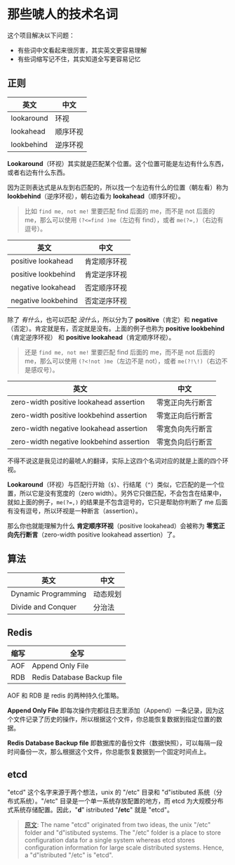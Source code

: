 # 那些唬人的技术名词

这个项目解决以下问题：

- 有些词中文看起来很厉害，其实英文更容易理解
- 有些词缩写记不住，其实知道全写更容易记忆

## 正则

| 英文 | 中文 |
| --- | --- |
| lookaround | 环视 |
| lookahead | 顺序环视 |
| lookbehind | 逆序环视 |

**Lookaround**（环视）其实就是匹配某个位置。这个位置可能是左边有什么东西，或者右边有什么东西。

因为正则表达式是从左到右匹配的，所以找一个左边有什么的位置（朝左看）称为 **lookbehind**（逆序环视），朝右边看为 **lookahead**（顺序环视）。

> 比如 `find me, not me!` 里要匹配 find 后面的 me，而不是 not 后面的 me，那么可以使用 `(?<=find )me`（左边有 find），或者 `me(?=,)`（右边有逗号）。

| 英文 | 中文 |
| --- | --- |
| positive lookahead | 肯定顺序环视 |
| positive lookbehind | 肯定逆序环视 |
| negative lookahead | 否定顺序环视 |
| negative lookbehind | 否定逆序环视 |

除了 *有什么*，也可以匹配 *没什么*，所以分为了 **positive**（肯定）和 **negative**（否定）。肯定就是有，否定就是没有。上面的例子也称为 **positive lookbehind**（肯定逆序环视） 和 **positive lookahead**（肯定顺序环视）。

> 还是 `find me, not me!` 里要匹配 find 后面的 me，而不是 not 后面的 me，那么可以使用 `(?<!not )me`（左边不是 not），或者 `me(?!\!)`（右边不是感叹号）。

| 英文 | 中文 |
| --- | --- |
| zero-width positive lookahead assertion | 零宽正向先行断言 |
| zero-width positive lookbehind assertion | 零宽正向后行断言 |
| zero-width negative lookahead assertion | 零宽负向先行断言 |
| zero-width negative lookbehind assertion | 零宽负向后行断言 |

不得不说这是我见过的最唬人的翻译，实际上这四个名词对应的就是上面的四个环视。

**Lookaround**（环视）与匹配行开始（`$`）、行结尾（`^`）类似，它匹配的是一个位置，所以它是没有宽度的（zero width）。另外它只做匹配，不会包含在结果中，就如上面的例子，`me(?=,)` 的结果是不包含逗号的，它只是帮助你判断了 me 后面有没有逗号，所以环视是一种断言（assertion）。

那么你也就能理解为什么 **肯定顺序环视**（positive lookahead）会被称为 **零宽正向先行断言**（zero-width positive lookahead assertion）了。

## 算法

| 英文 | 中文 |
| --- | --- |
| Dynamic Programming | 动态规划 |
| Divide and Conquer | 分治法 |

## Redis

| 缩写 | 全写 |
| --- | --- |
| AOF | Append Only File |
| RDB | Redis Database Backup file |

AOF 和 RDB 是 redis 的两种持久化策略。

**Append Only File** 即每次操作完都往日志里添加（Append）一条记录，因为这个文件记录了历史的操作，所以根据这个文件，你总能恢复数据到指定位置的数据。

**Redis Database Backup file** 即数据库的备份文件（数据快照），可以每隔一段时间备份一次，那么根据这个文件，你总能恢复数据到一个固定时间点上。

## etcd

"etcd" 这个名字来源于两个想法，unix 的 "/etc" 目录和 "d"istibuted 系统（分布式系统）。"/etc" 目录是一个单一系统存放配置的地方，而 etcd 为大规模分布式系统存储配置。因此，"**d**" istributed "**/etc**" 就是 "etcd"。

> [原文](https://coreos.com/etcd/docs/latest/learning/why.html): The name "etcd" originated from two ideas, the unix "/etc" folder and "d"istibuted systems. The "/etc" folder is a place to store configuration data for a single system whereas etcd stores configuration information for large scale distributed systems. Hence, a "d"istributed "/etc" is "etcd".
